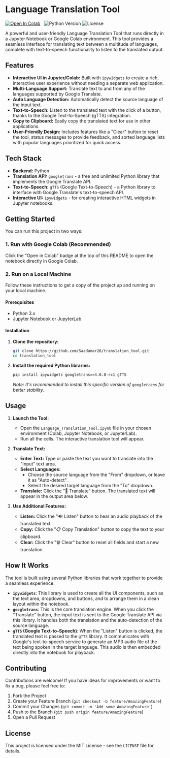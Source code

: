 # Language Translation Tool

[![Open In Colab](https://colab.research.google.com/assets/colab-badge.svg)](https://colab.research.google.com/github/Saadumar26/translation_tool/blob/main/Language_Translation_Tool.ipynb)
&nbsp;
![Python Version](https://img.shields.io/badge/python-3.x-blue.svg)
![License](https://img.shields.io/badge/license-MIT-green.svg)

A powerful and user-friendly Language Translation Tool that runs directly in a Jupyter Notebook or Google Colab environment. This tool provides a seamless interface for translating text between a multitude of languages, complete with text-to-speech functionality to listen to the translated output.

## Features

-   **Interactive UI in Jupyter/Colab:** Built with `ipywidgets` to create a rich, interactive user experience without needing a separate web application.
-   **Multi-Language Support:** Translate text to and from any of the languages supported by Google Translate.
-   **Auto Language Detection:** Automatically detect the source language of the input text.
-   **Text-to-Speech:** Listen to the translated text with the click of a button, thanks to the Google Text-to-Speech (gTTS) integration.
-   **Copy to Clipboard:** Easily copy the translated text for use in other applications.
-   **User-Friendly Design:** Includes features like a "Clear" button to reset the tool, status messages to provide feedback, and sorted language lists with popular languages prioritized for quick access.

## Tech Stack

-   **Backend:** Python
-   **Translation API:** `googletrans` - a free and unlimited Python library that implements the Google Translate API.
-   **Text-to-Speech:** `gTTS` (Google Text-to-Speech) - a Python library to interface with Google Translate's text-to-speech API.
-   **Interactive UI:** `ipywidgets` - for creating interactive HTML widgets in Jupyter notebooks.

## Getting Started

You can run this project in two ways:

### 1. Run with Google Colab (Recommended)

Click the "Open in Colab" badge at the top of this README to open the notebook directly in Google Colab.

### 2. Run on a Local Machine

Follow these instructions to get a copy of the project up and running on your local machine.

#### Prerequisites

-   Python 3.x
-   Jupyter Notebook or JupyterLab

#### Installation

1.  **Clone the repository:**
    ```bash
    git clone https://github.com/Saadumar26/translation_tool.git
    cd translation_tool
    ```

2.  **Install the required Python libraries:**
    ```bash
    pip install ipywidgets googletrans==4.0.0-rc1 gTTS
    ```
    *Note: It's recommended to install this specific version of `googletrans` for better stability.*

## Usage

1.  **Launch the Tool:**
    -   Open the `Language_Translation_Tool.ipynb` file in your chosen environment (Colab, Jupyter Notebook, or JupyterLab).
    -   Run all the cells. The interactive translation tool will appear.

2.  **Translate Text:**
    -   **Enter Text:** Type or paste the text you want to translate into the "Input" text area.
    -   **Select Languages:**
        -   Choose the source language from the "From" dropdown, or leave it as "Auto-detect".
        -   Select the desired target language from the "To" dropdown.
    -   **Translate:** Click the "🔄 Translate" button. The translated text will appear in the output area below.

3.  **Use Additional Features:**
    -   **Listen:** Click the "🔊 Listen" button to hear an audio playback of the translated text.
    -   **Copy:** Click the "📋 Copy Translation" button to copy the text to your clipboard.
    -   **Clear:** Click the "🗑️ Clear" button to reset all fields and start a new translation.

## How It Works

The tool is built using several Python libraries that work together to provide a seamless experience:

-   **`ipywidgets`**: This library is used to create all the UI components, such as the text area, dropdowns, and buttons, and to arrange them in a clean layout within the notebook.
-   **`googletrans`**: This is the core translation engine. When you click the "Translate" button, the input text is sent to the Google Translate API via this library. It handles both the translation and the auto-detection of the source language.
-   **`gTTS` (Google Text-to-Speech)**: When the "Listen" button is clicked, the translated text is passed to the `gTTS` library. It communicates with Google's text-to-speech service to generate an MP3 audio file of the text being spoken in the target language. This audio is then embedded directly into the notebook for playback.

## Contributing

Contributions are welcome! If you have ideas for improvements or want to fix a bug, please feel free to:

1.  Fork the Project
2.  Create your Feature Branch (`git checkout -b feature/AmazingFeature`)
3.  Commit your Changes (`git commit -m 'Add some AmazingFeature'`)
4.  Push to the Branch (`git push origin feature/AmazingFeature`)
5.  Open a Pull Request

## License

This project is licensed under the MIT License - see the `LICENSE` file for details.
